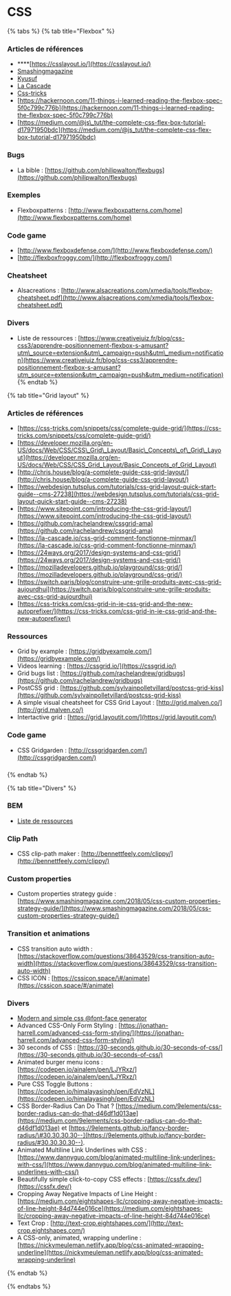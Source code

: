 # CSS

{% tabs %}
{% tab title="Flexbox" %}
### Articles de références

* \*\*\*\*[https://csslayout.io/](https://csslayout.io/)
* [Smashingmagazine](https://www.smashingmagazine.com/2016/11/css-grids-flexbox-and-box-alignment-our-new-system-for-web-layout/)
* [Kyusuf](https://kyusuf.com/post/almost-complete-guide-to-flexbox-without-flexbox)
* [La Cascade](https://la-cascade.io/flexbox-guide-complet/)
* [Css-tricks](https://css-tricks.com/snippets/css/a-guide-to-flexbox/)
* [https://hackernoon.com/11-things-i-learned-reading-the-flexbox-spec-5f0c799c776b](https://hackernoon.com/11-things-i-learned-reading-the-flexbox-spec-5f0c799c776b)
* [https://medium.com/@js\_tut/the-complete-css-flex-box-tutorial-d17971950bdc](https://medium.com/@js_tut/the-complete-css-flex-box-tutorial-d17971950bdc)

### Bugs

* La bible : [https://github.com/philipwalton/flexbugs](https://github.com/philipwalton/flexbugs)

### Exemples

* Flexboxpatterns : [http://www.flexboxpatterns.com/home](http://www.flexboxpatterns.com/home)

### Code game

* [http://www.flexboxdefense.com/](http://www.flexboxdefense.com/)
* [http://flexboxfroggy.com/](http://flexboxfroggy.com/)

### Cheatsheet

* Alsacreations : [http://www.alsacreations.com/xmedia/tools/flexbox-cheatsheet.pdf](http://www.alsacreations.com/xmedia/tools/flexbox-cheatsheet.pdf)

### Divers

* Liste de ressources : [https://www.creativejuiz.fr/blog/css-css3/apprendre-positionnement-flexbox-s-amusant?utm\_source=extension&utm\_campaign=push&utm\_medium=notification](https://www.creativejuiz.fr/blog/css-css3/apprendre-positionnement-flexbox-s-amusant?utm_source=extension&utm_campaign=push&utm_medium=notification)
{% endtab %}

{% tab title="Grid layout" %}
### Articles de références

* [https://css-tricks.com/snippets/css/complete-guide-grid/](https://css-tricks.com/snippets/css/complete-guide-grid/)
* [https://developer.mozilla.org/en-US/docs/Web/CSS/CSS\_Grid\_Layout/Basic\_Concepts\_of\_Grid\_Layout](https://developer.mozilla.org/en-US/docs/Web/CSS/CSS_Grid_Layout/Basic_Concepts_of_Grid_Layout)
* [http://chris.house/blog/a-complete-guide-css-grid-layout/](http://chris.house/blog/a-complete-guide-css-grid-layout/)
* [https://webdesign.tutsplus.com/tutorials/css-grid-layout-quick-start-guide--cms-27238](https://webdesign.tutsplus.com/tutorials/css-grid-layout-quick-start-guide--cms-27238)
* [https://www.sitepoint.com/introducing-the-css-grid-layout/](https://www.sitepoint.com/introducing-the-css-grid-layout/)
* [https://github.com/rachelandrew/cssgrid-ama](https://github.com/rachelandrew/cssgrid-ama)
* [https://la-cascade.io/css-grid-comment-fonctionne-minmax/](https://la-cascade.io/css-grid-comment-fonctionne-minmax/)
* [https://24ways.org/2017/design-systems-and-css-grid/](https://24ways.org/2017/design-systems-and-css-grid/)
* [https://mozilladevelopers.github.io/playground/css-grid/](https://mozilladevelopers.github.io/playground/css-grid/)
* [https://switch.paris/blog/construire-une-grille-produits-avec-css-grid-aujourdhui](https://switch.paris/blog/construire-une-grille-produits-avec-css-grid-aujourdhui)
* [https://css-tricks.com/css-grid-in-ie-css-grid-and-the-new-autoprefixer/](https://css-tricks.com/css-grid-in-ie-css-grid-and-the-new-autoprefixer/)

### Ressources

* Grid by example : [https://gridbyexample.com/](https://gridbyexample.com/)
* Videos learning : [https://cssgrid.io/](https://cssgrid.io/)
* Grid bugs list : [https://github.com/rachelandrew/gridbugs](https://github.com/rachelandrew/gridbugs)
* PostCSS grid : [https://github.com/sylvainpolletvillard/postcss-grid-kiss](https://github.com/sylvainpolletvillard/postcss-grid-kiss)
* A simple visual cheatsheet for CSS Grid Layout : [http://grid.malven.co/](http://grid.malven.co/)
* Intertactive grid : [https://grid.layoutit.com/](https://grid.layoutit.com/)

### Code game

* CSS Gridgarden : [http://cssgridgarden.com/](http://cssgridgarden.com/)

### 
{% endtab %}

{% tab title="Divers" %}
### BEM

* [Liste de ressources](https://github.com/sturobson/BEM-resources)

### Clip Path

* CSS clip-path maker : [http://bennettfeely.com/clippy/](http://bennettfeely.com/clippy/)

### Custom properties

* Custom properties strategy guide : [https://www.smashingmagazine.com/2018/05/css-custom-properties-strategy-guide/](https://www.smashingmagazine.com/2018/05/css-custom-properties-strategy-guide/)

### Transition et animations

* CSS transition auto width : [https://stackoverflow.com/questions/38643529/css-transition-auto-width](https://stackoverflow.com/questions/38643529/css-transition-auto-width)
* CSS ICON : [https://cssicon.space/\#/animate](https://cssicon.space/#/animate)

### Divers

* [Modern and simple css @font-face generator](https://transfonter.org/)
* Advanced CSS-Only Form Styling : [https://jonathan-harrell.com/advanced-css-form-styling/](https://jonathan-harrell.com/advanced-css-form-styling/)
* 30 seconds of CSS : [https://30-seconds.github.io/30-seconds-of-css/](https://30-seconds.github.io/30-seconds-of-css/)
* Animated burger menu icons : [https://codepen.io/ainalem/pen/LJYRxz/](https://codepen.io/ainalem/pen/LJYRxz/)
* Pure CSS Toggle Buttons : [https://codepen.io/himalayasingh/pen/EdVzNL](https://codepen.io/himalayasingh/pen/EdVzNL)
* CSS Border-Radius Can Do That ? [https://medium.com/9elements/css-border-radius-can-do-that-d46df1d013ae](https://medium.com/9elements/css-border-radius-can-do-that-d46df1d013ae) et [https://9elements.github.io/fancy-border-radius/\#30.30.30.30--](https://9elements.github.io/fancy-border-radius/#30.30.30.30--).
* Animated Multiline Link Underlines with CSS : [https://www.dannyguo.com/blog/animated-multiline-link-underlines-with-css/](https://www.dannyguo.com/blog/animated-multiline-link-underlines-with-css/)
* Beautifully simple click-to-copy CSS effects : [https://cssfx.dev/](https://cssfx.dev/)
* Cropping Away Negative Impacts of Line Height : [https://medium.com/eightshapes-llc/cropping-away-negative-impacts-of-line-height-84d744e016ce](https://medium.com/eightshapes-llc/cropping-away-negative-impacts-of-line-height-84d744e016ce)
* Text Crop : [http://text-crop.eightshapes.com/](http://text-crop.eightshapes.com/)
* A CSS-only, animated, wrapping underline : [https://nickymeuleman.netlify.app/blog/css-animated-wrapping-underline](https://nickymeuleman.netlify.app/blog/css-animated-wrapping-underline)

{% endtab %}

{% endtabs %}






